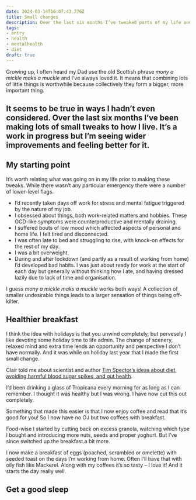 ```yaml
---
date: 2024-03-14T16:07:43.276Z
title: Small changes
description: Over the last six months I’ve tweaked parts of my life and I’m feeling better for it
tags:
- entry
- health
- mentalhealth
- diet
draft: true
---
```

Growing up, I often heard my Dad use the old Scottish phrase _mony a mickle maks a muckle_ and I’ve always loved it. It means that combining lots of little things is worthwhile because collectively they form a bigger, more important thing.

It seems to be true in ways I hadn’t even considered. Over the last six months I’ve been making lots of small tweaks to how I live. It’s a work in progress but I’m seeing wider improvements and feeling better for it.
---

## My starting point

It’s worth relating what was going on in my life prior to making these tweaks. While there wasn’t any particular emergency there were a number of lower-level flags.

- I’d recently taken days off work for stress and mental fatigue triggered by the nature of my job.
- I obsessed about things, both work-related matters and hobbies. These OCD-like symptoms were counterproductive and mentally draining.
- I suffered bouts of low mood which affected aspects of personal and home life. I felt tired and disconnected.
- I was often late to bed and struggling to rise, with knock-on effects for the rest of my day.
- I was a bit overweight.
- During and after lockdown (and partly as a result of working from home) I’d developed bad habits. I was just about ready for work at the start of each day but generally without thinking how I ate, and having dressed lazily due to lack of time and organisation.

I guess _mony a mickle maks a muckle_ works both ways! A collection of smaller undesirable things leads to a larger sensation of things being off-kilter.

## Healthier breakfast

I think the idea with holidays is that you unwind completely, but pervesely I like devoting some holiday time to life admin. The change of scenery, relaxed mind and extra time lends an opportunity and perspective I don’t have normally. And it was while on holiday last year that I made the first small change. 

Clair told me about scientist and author [Tim Spector’s ideas about diet, avoiding harmful blood sugar spikes, and gut health](https://www.theguardian.com/food/2023/apr/25/eat-fibre-first-and-ditch-the-juice-five-quick-and-easy-tips-for-a-much-healthier-meal).

I’d been drinking a glass of Tropicana every morning for as long as I can remember. I thought it was healthy but I was wrong. I have now cut this out completely.

Something that made this easier is that I now enjoy coffee and read that it’s good for you! So I now have no OJ but two coffees with breakfast.

Food-wise I started by cutting back on excess granola, watching which type I bought and introducing more nuts, seeds and proper yoghurt. But I’ve since switched up the breakfast a bit more.

I now make a breakfast of eggs (poached, scrambled or omelette) with seeded toast on the days I’m working from home. Often I’ll have that with oily fish like Mackerel. Along with my coffees it’s so tasty – I love it! And it starts the day really well.

## Get a good sleep

